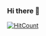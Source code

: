 ### Hi there 👋
[![HitCount](http://hits.dwyl.com/atul15r/atul15r.svg)](http://hits.dwyl.com/atul15r/atul15r)

<!--
**atul15r/atul15r** is a ✨ _special_ ✨ repository because its `README.md` (this file) appears on your GitHub profile.

Here are some ideas to get you started:

- 🔭 I’m currently working on ...
- 🌱 I’m currently learning ...
- 👯 I’m looking to collaborate on ...
- 🤔 I’m looking for help with ...
- 💬 Ask me about ...
- 📫 How to reach me: ...
- 😄 Pronouns: ...
- ⚡ Fun fact: ...
-->



